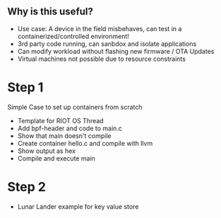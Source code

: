 

## Why is this useful?

- Use case: A device in the field misbehaves, can test in a containerized/controlled environment!
- 3rd party code running, can sanbdox and isolate applications
- Can modify workload without flashing new firmware / OTA Updates
- Virtual machines not possible due to resource constraints

# Step 1

Simple Case to set up containers from scratch

- Template for RIOT OS Thread
- Add bpf-header and code to main.c
- Show that main doesn't compile
- Create container hello.c and compile with llvm
- Show output as hex
- Compile and execute main

# Step 2

- Lunar Lander example for key value store

